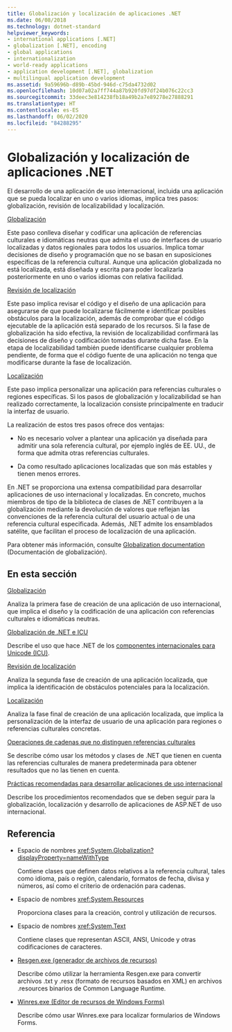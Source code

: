 ```yaml
---
title: Globalización y localización de aplicaciones .NET
ms.date: 06/08/2018
ms.technology: dotnet-standard
helpviewer_keywords:
- international applications [.NET]
- globalization [.NET], encoding
- global applications
- internationalization
- world-ready applications
- application development [.NET], globalization
- multilingual application development
ms.assetid: 9a59696b-d89b-45bd-946d-c75da4732d02
ms.openlocfilehash: 10d07a02a7ff744a87b920fd97df24b076c22cc3
ms.sourcegitcommit: 33deec3e814238fb18a49b2a7e89278e27888291
ms.translationtype: HT
ms.contentlocale: es-ES
ms.lasthandoff: 06/02/2020
ms.locfileid: "84288295"
---
```

# <a name="globalizing-and-localizing-net-applications"></a>Globalización y localización de aplicaciones .NET

El desarrollo de una aplicación de uso internacional, incluida una aplicación que se pueda localizar en uno o varios idiomas, implica tres pasos: globalización, revisión de localizabilidad y localización.

[Globalización](globalization.md)

Este paso conlleva diseñar y codificar una aplicación de referencias culturales e idiomáticas neutras que admita el uso de interfaces de usuario localizadas y datos regionales para todos los usuarios. Implica tomar decisiones de diseño y programación que no se basan en suposiciones específicas de la referencia cultural. Aunque una aplicación globalizada no está localizada, está diseñada y escrita para poder localizarla posteriormente en uno o varios idiomas con relativa facilidad.

[Revisión de localización](localizability-review.md)

Este paso implica revisar el código y el diseño de una aplicación para asegurarse de que puede localizarse fácilmente e identificar posibles obstáculos para la localización, además de comprobar que el código ejecutable de la aplicación está separado de los recursos. Si la fase de globalización ha sido efectiva, la revisión de localizabilidad confirmará las decisiones de diseño y codificación tomadas durante dicha fase. En la etapa de localizabilidad también puede identificarse cualquier problema pendiente, de forma que el código fuente de una aplicación no tenga que modificarse durante la fase de localización.

[Localización](localization.md)

Este paso implica personalizar una aplicación para referencias culturales o regiones específicas. Si los pasos de globalización y localizabilidad se han realizado correctamente, la localización consiste principalmente en traducir la interfaz de usuario.

La realización de estos tres pasos ofrece dos ventajas:

- No es necesario volver a plantear una aplicación ya diseñada para admitir una sola referencia cultural, por ejemplo inglés de EE. UU., de forma que admita otras referencias culturales.

- Da como resultado aplicaciones localizadas que son más estables y tienen menos errores.

En .NET se proporciona una extensa compatibilidad para desarrollar aplicaciones de uso internacional y localizadas. En concreto, muchos miembros de tipo de la biblioteca de clases de .NET contribuyen a la globalización mediante la devolución de valores que reflejan las convenciones de la referencia cultural del usuario actual o de una referencia cultural especificada. Además, .NET admite los ensamblados satélite, que facilitan el proceso de localización de una aplicación.

Para obtener más información, consulte [Globalization documentation](/globalization/) (Documentación de globalización).

## <a name="in-this-section"></a>En esta sección

[Globalización](globalization.md)

Analiza la primera fase de creación de una aplicación de uso internacional, que implica el diseño y la codificación de una aplicación con referencias culturales e idiomáticas neutras.

[Globalización de .NET e ICU](globalization-icu.md)

Describe el uso que hace .NET de los [componentes internacionales para Unicode (ICU)](http://site.icu-project.org/home).

[Revisión de localización](localizability-review.md)

Analiza la segunda fase de creación de una aplicación localizada, que implica la identificación de obstáculos potenciales para la localización.

[Localización](localization.md)

Analiza la fase final de creación de una aplicación localizada, que implica la personalización de la interfaz de usuario de una aplicación para regiones o referencias culturales concretas.

[Operaciones de cadenas que no distinguen referencias culturales](culture-insensitive-string-operations.md)

Se describe cómo usar los métodos y clases de .NET que tienen en cuenta las referencias culturales de manera predeterminada para obtener resultados que no las tienen en cuenta.

[Prácticas recomendadas para desarrollar aplicaciones de uso internacional](best-practices-for-developing-world-ready-apps.md)

Describe los procedimientos recomendados que se deben seguir para la globalización, localización y desarrollo de aplicaciones de ASP.NET de uso internacional.

## <a name="reference"></a>Referencia

- Espacio de nombres <xref:System.Globalization?displayProperty=nameWithType>

   Contiene clases que definen datos relativos a la referencia cultural, tales como idioma, país o región, calendario, formatos de fecha, divisa y números, así como el criterio de ordenación para cadenas.

- Espacio de nombres <xref:System.Resources>

   Proporciona clases para la creación, control y utilización de recursos.

- Espacio de nombres <xref:System.Text>

   Contiene clases que representan ASCII, ANSI, Unicode y otras codificaciones de caracteres.

- [Resgen.exe (generador de archivos de recursos)](../../framework/tools/resgen-exe-resource-file-generator.md)

   Describe cómo utilizar la herramienta Resgen.exe para convertir archivos .txt y .resx (formato de recursos basados en XML) en archivos .resources binarios de Common Language Runtime.

- [Winres.exe (Editor de recursos de Windows Forms)](../../framework/tools/winres-exe-windows-forms-resource-editor.md)

   Describe cómo usar Winres.exe para localizar formularios de Windows Forms.
